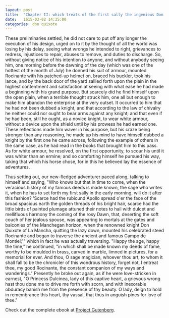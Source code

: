 ```yaml
---
layout: post
title:  "Chapter II: which treats of the first sally the ingenious Don Quixote made from home"
date:   1615-03-02 14:35:00
categories: don quixote
---
```


These preliminaries settled, he did not care to put off any longer the execution of his design, urged on to it by the thought of all the world was losing by his delay, seeing what wrongs he intended to right, grievances to redress, injustices to repair, abuses to remove, and duties to discharge. So, without giving notice of his intention to anyone, and without anybody seeing him, one morning before the dawning of the day (which was one of the hottest of the month of July) he donned his suit of armour, mounted Rocinante with his patched-up helmet on, braced his buckler, took his lance, and by the back door of the yard sallied forth upon the plain in the highest contentment and satisfaction at seeing with what ease he had made a beginning with his grand purpose. But scarcely did he find himself upon the open plain, when a terrible thought struck him, one all but enough to make him abandon the enterprise at the very outset. It occurred to him that he had not been dubbed a knight, and that according to the law of chivalry he neither could nor ought to bear arms against any knight; and that even if he had been, still he ought, as a novice knight, to wear white armour, without a device upon the shield until by his prowess he had earned one. These reflections made him waver in his purpose, but his craze being stronger than any reasoning, he made up his mind to have himself dubbed a knight by the first one he came across, following the example of others in the same case, as he had read in the books that brought him to this pass. As for white armour, he resolved, on the first opportunity, to scour his until it was whiter than an ermine; and so comforting himself he pursued his way, taking that which his horse chose, for in this he believed lay the essence of adventures.

Thus setting out, our new-fledged adventurer paced along, talking to himself and saying, "Who knows but that in time to come, when the veracious history of my famous deeds is made known, the sage who writes it, when he has to set forth my first sally in the early morning, will do it after this fashion? 'Scarce had the rubicund Apollo spread o'er the face of the broad spacious earth the golden threads of his bright hair, scarce had the little birds of painted plumage attuned their notes to hail with dulcet and mellifluous harmony the coming of the rosy Dawn, that, deserting the soft couch of her jealous spouse, was appearing to mortals at the gates and balconies of the Manchegan horizon, when the renowned knight Don Quixote of La Mancha, quitting the lazy down, mounted his celebrated steed Rocinante and began to traverse the ancient and famous Campo de Montiel;'" which in fact he was actually traversing. "Happy the age, happy the time," he continued, "in which shall be made known my deeds of fame, worthy to be moulded in brass, carved in marble, limned in pictures, for a memorial for ever. And thou, O sage magician, whoever thou art, to whom it shall fall to be the chronicler of this wondrous history, forget not, I entreat thee, my good Rocinante, the constant companion of my ways and wanderings." Presently he broke out again, as if he were love-stricken in earnest, "O Princess Dulcinea, lady of this captive heart, a grievous wrong hast thou done me to drive me forth with scorn, and with inexorable obduracy banish me from the presence of thy beauty. O lady, deign to hold in remembrance this heart, thy vassal, that thus in anguish pines for love of thee."


Check out the complete ebook at [Project Gutenberg][gutenberg].

[gutenberg]: http://www.gutenberg.org/files/5921/5921-h/5921-h.htm
